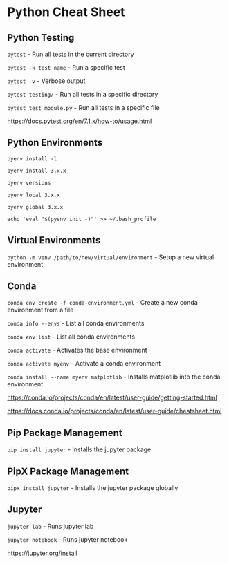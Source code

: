 # Python Cheat Sheet

## Python Testing

`pytest` - Run all tests in the current directory

`pytest -k test_name` - Run a specific test

`pytest -v` - Verbose output

`pytest testing/` - Run all tests in a specific directory

`pytest test_module.py` - Run all tests in a specific file

https://docs.pytest.org/en/7.1.x/how-to/usage.html

## Python Environments

`pyenv install -l`

`pyenv install 3.x.x`

`pyenv versions`

`pyenv local 3.x.x`

`pyenv global 3.x.x`

`echo 'eval "$(pyenv init -)"' >> ~/.bash_profile`

## Virtual Environments

`python -m venv /path/to/new/virtual/environment` - Setup a new virtual environment

## Conda

`conda env create -f conda-environment.yml` - Create a new conda environment from a file

`conda info --envs` - List all conda environments

`conda env list` - List all conda environments

`conda activate` - Activates the base environment

`conda activate myenv` - Activate a conda environment

`conda install --name myenv matplotlib` - Installs matplotlib into the conda environment

https://conda.io/projects/conda/en/latest/user-guide/getting-started.html

https://docs.conda.io/projects/conda/en/latest/user-guide/cheatsheet.html

## Pip Package Management

`pip install jupyter` - Installs the jupyter package 

## PipX Package Management

`pipx install jupyter` - Installs the jupyter package globally

## Jupyter

`jupyter-lab` - Runs jupyter lab

`jupyter notebook` - Runs jupyter notebook

https://jupyter.org/install
